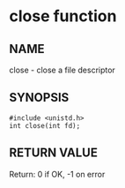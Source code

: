 # close function
## NAME
close - close a file descriptor
## SYNOPSIS
```
#include <unistd.h>
int close(int fd);
```
## RETURN VALUE
Return: 0 if OK, -1 on error
